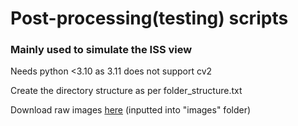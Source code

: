 # Post-processing(testing) scripts
### Mainly used to simulate the ISS view

Needs python <3.10 as 3.11 does not support cv2



Create the directory structure as per folder_structure.txt



Download raw images [here](https://s3.eu-west-2.amazonaws.com/learning-resources-production/projects/astropi-ndvi/2cc9d1033d9c4f05388632e7912a4bb5531b3d94/en/resources/astropi-ndvi-en-resources.zip) (inputted into "images" folder)